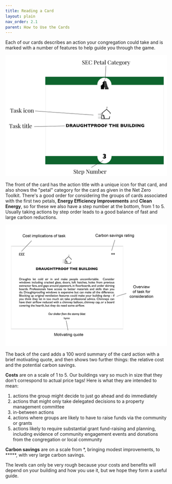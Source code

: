 ```yaml
---
title: Reading a Card
layout: plain
nav_order: 2.1
parent: How to Use the Cards
--- 
```


Each of our cards describes an action your congregation could take and is marked with a number of features to help guide you through the game.  

<img src="graphics/annotated-card-front.jpg" alt="the front of a net zero card showing that the title is in the centre with a unique icon for that card, the petal category shown at the top, and the step number shown at at bottome" title="annotated card front" width="750px"/>

<!-- width appears not to be working, fix later -->

The front of the card has the action title with a unique icon for that card, and also shows the "petal" category for the card as given in the Net Zero Toolkit.  There's a good order for considering the groups of cards associated with the first two petals, **Energy Efficiency Improvements** and **Clean Energy**, so for these we also have a step number at the bottom, from 1 to 5.  Usually taking actions by step order leads to a good balance of fast and large carbon reductions.

<img src="graphics/annotated-card-back.jpg" alt="the back of a net zero card showing that the relative cost at top left, the carbon savings at top right, the card title and icon, a 100 word summary of the card action, and a brief motivating quote" width="1000"/>

The back of the card adds a 100 word summary of the card action with a brief motivating quote, and then shows two further things:  the relative cost and the potential carbon savings.

**Costs** are on a scale of 1 to 5.  Our buildings vary so much in size that they don't correspond to actual price tags!  Here is what they are intended to mean:

1. actions the group might decide to just go ahead and do immediately
2. actions that might only take delegated decisions to a property management committee
3. in-between actions
4. actions where groups are likely to have to raise funds via the community or grants
5. actions likely to require substantial grant fund-raising and planning, including evidence of community engagement events and donations from the congregation or local community

**Carbon savings** are on a scale from \*, bringing modest improvements, to \*\*\*\*\*, with very large carbon savings.

The levels can only be very rough because your costs and benefits will depend on your building and how you use it, but we hope they form a useful guide.  
